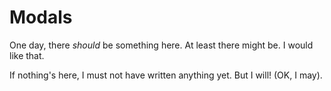 # Modals

One day, there *should* be something here. At least there might be. I would like that.

If nothing's here, I must not have written anything yet. But I will! (OK, I may).
